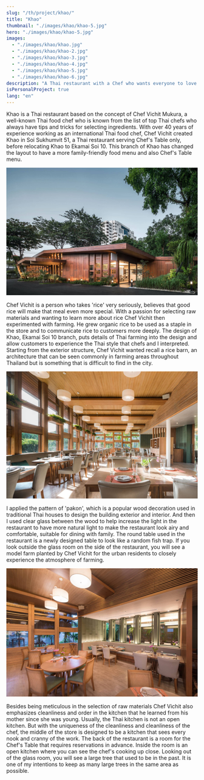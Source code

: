```yaml
---
slug: "/th/project/khao/"
title: "Khao"
thumbnail: "./images/khao/khao-5.jpg"
hero: "./images/khao/khao-5.jpg"
images:
  - "./images/khao/khao.jpg"
  - "./images/khao/khao-2.jpg"
  - "./images/khao/khao-3.jpg"
  - "./images/khao/khao-4.jpg"
  - "./images/khao/khao-5.jpg"
  - "./images/khao/khao-6.jpg"
description: "A Thai restaurant with a Chef who wants everyone to love rice."
isPersonalProject: true
lang: "en"
---
```


Khao is a Thai restaurant based on the concept of Chef Vichit Mukura, a
well-known Thai food chef who is known from the list of top Thai chefs
who always have tips and tricks for selecting ingredients. With over 40
years of experience working as an international Thai food chef, Chef
Vichit created Khao in Soi Sukhumvit 51, a Thai restaurant serving
Chef&#39;s Table only, before relocating Khao to Ekamai Soi 10. This branch
of Khao has changed the layout to have a more family-friendly food
menu and also Chef&#39;s Table menu.

![Khao](./images/khao/khao.jpg)

Chef Vichit is a person who takes &#39;rice&#39; very seriously, believes that good
rice will make that meal even more special. With a passion for selecting
raw materials and wanting to learn more about rice Chef Vichit then
experimented with farming. He grew organic rice to be used as a staple
in the store and to communicate rice to customers more deeply. The
design of Khao, Ekamai Soi 10 branch, puts details of Thai farming into
the design and allow customers to experience the Thai style that chefs
and I interpreted. Starting from the exterior structure, Chef Vichit wanted
recall a rice barn, an architecture that can be seen commonly in farming
areas throughout Thailand but is something that is difficult to find in the
city.

![Khao 2](./images/khao/khao-2.jpg)

I applied the pattern of &#39;pakon&#39;, which is a popular wood decoration used in traditional Thai houses to design the building exterior and interior. And then I used clear glass between the wood to help increase the light in the restaurant to have more natural light to make the
restaurant look airy and comfortable, suitable for dining with family. The
round table used in the restaurant is a newly designed table to look like
a random fish trap. If you look outside the glass room on the side of the
restaurant, you will see a model farm planted by Chef Vichit for the
urban residents to closely experience the atmosphere of farming.

![Khao 3](./images/khao/khao-3.jpg)

Besides being meticulous in the selection of raw materials Chef Vichit
also emphasizes cleanliness and order in the kitchen that he learned
from his mother since she was young. Usually, the Thai kitchen is not an
open kitchen. But with the uniqueness of the cleanliness and cleanliness
of the chef, the middle of the store is designed to be a kitchen that sees
every nook and cranny of the work. The back of the restaurant is a room
for the Chef&#39;s Table that requires reservations in advance. Inside the
room is an open kitchen where you can see the chef&#39;s cooking up close.
Looking out of the glass room, you will see a large tree that used to be in
the past. It is one of my intentions to keep as many large trees in the
same area as possible.
